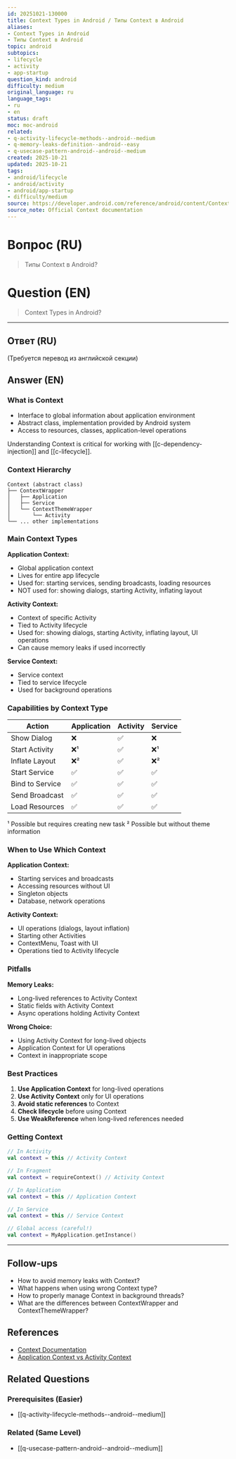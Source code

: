 ```yaml
---
id: 20251021-130000
title: Context Types in Android / Типы Context в Android
aliases:
- Context Types in Android
- Типы Context в Android
topic: android
subtopics:
- lifecycle
- activity
- app-startup
question_kind: android
difficulty: medium
original_language: ru
language_tags:
- ru
- en
status: draft
moc: moc-android
related:
- q-activity-lifecycle-methods--android--medium
- q-memory-leaks-definition--android--easy
- q-usecase-pattern-android--android--medium
created: 2025-10-21
updated: 2025-10-21
tags:
- android/lifecycle
- android/activity
- android/app-startup
- difficulty/medium
source: https://developer.android.com/reference/android/content/Context
source_note: Official Context documentation
---
```


# Вопрос (RU)
> Типы Context в Android?

# Question (EN)
> Context Types in Android?

---

## Ответ (RU)

(Требуется перевод из английской секции)

## Answer (EN)

### What is Context
- Interface to global information about application environment
- Abstract class, implementation provided by Android system
- Access to resources, classes, application-level operations

Understanding Context is critical for working with [[c-dependency-injection]] and [[c-lifecycle]].

### Context Hierarchy
```
Context (abstract class)
├── ContextWrapper
│   ├── Application
│   ├── Service
│   └── ContextThemeWrapper
│       └── Activity
└── ... other implementations
```

### Main Context Types

**Application Context:**
- Global application context
- Lives for entire app lifecycle
- Used for: starting services, sending broadcasts, loading resources
- NOT used for: showing dialogs, starting Activity, inflating layout

**Activity Context:**
- Context of specific Activity
- Tied to Activity lifecycle
- Used for: showing dialogs, starting Activity, inflating layout, UI operations
- Can cause memory leaks if used incorrectly

**Service Context:**
- Service context
- Tied to service lifecycle
- Used for background operations

### Capabilities by Context Type

| Action | Application | Activity | Service |
|--------|-------------|----------|---------|
| Show Dialog | ❌ | ✅ | ❌ |
| Start Activity | ❌¹ | ✅ | ❌¹ |
| Inflate Layout | ❌² | ✅ | ❌² |
| Start Service | ✅ | ✅ | ✅ |
| Bind to Service | ✅ | ✅ | ✅ |
| Send Broadcast | ✅ | ✅ | ✅ |
| Load Resources | ✅ | ✅ | ✅ |

¹ Possible but requires creating new task
² Possible but without theme information

### When to Use Which Context

**Application Context:**
- Starting services and broadcasts
- Accessing resources without UI
- Singleton objects
- Database, network operations

**Activity Context:**
- UI operations (dialogs, layout inflation)
- Starting other Activities
- ContextMenu, Toast with UI
- Operations tied to Activity lifecycle

### Pitfalls

**Memory Leaks:**
- Long-lived references to Activity Context
- Static fields with Activity Context
- Async operations holding Activity Context

**Wrong Choice:**
- Using Activity Context for long-lived objects
- Application Context for UI operations
- Context in inappropriate scope

### Best Practices

1. **Use Application Context** for long-lived operations
2. **Use Activity Context** only for UI operations
3. **Avoid static references** to Context
4. **Check lifecycle** before using Context
5. **Use WeakReference** when long-lived references needed

### Getting Context

```kotlin
// In Activity
val context = this // Activity Context

// In Fragment
val context = requireContext() // Activity Context

// In Application
val context = this // Application Context

// In Service
val context = this // Service Context

// Global access (careful!)
val context = MyApplication.getInstance()
```

---

## Follow-ups

- How to avoid memory leaks with Context?
- What happens when using wrong Context type?
- How to properly manage Context in background threads?
- What are the differences between ContextWrapper and ContextThemeWrapper?

## References

- [Context Documentation](https://developer.android.com/reference/android/content/Context)
- [Application Context vs Activity Context](https://developer.android.com/guide/components/activities/activity-lifecycle)

## Related Questions

### Prerequisites (Easier)
- [[q-activity-lifecycle-methods--android--medium]]

### Related (Same Level)
- [[q-usecase-pattern-android--android--medium]]
